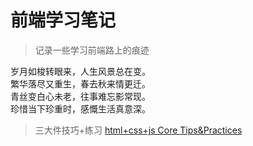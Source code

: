 
# 前端学习笔记

> 记录一些学习前端路上的痕迹


岁月如梭转眼来，人生风景总在变。
<br>
繁华落尽又重生，春去秋来情更迁。
<br>
青丝变白心未老，往事难忘影常现。
<br> 
珍惜当下珍重时，感慨生活真意深。

> 三大件技巧+练习 [html+css+js Core Tips&Practices](./core/index.md)
